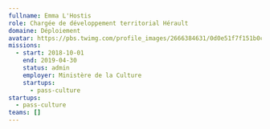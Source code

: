 ```yaml
---
fullname: Emma L'Hostis
role: Chargée de développement territorial Hérault
domaine: Déploiement
avatar: https://pbs.twimg.com/profile_images/2666384631/0d0e51f7f151b0c5c17548f0831497b0_400x400.jpeg
missions:
  - start: 2018-10-01
    end: 2019-04-30
    status: admin
    employer: Ministère de la Culture
    startups:
      - pass-culture
startups:
  - pass-culture
teams: []
---
```

